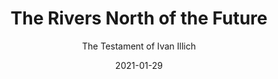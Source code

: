 ---
date: 2021-01-29
dateYear: 2021
isbn: 9780887848933
title: The Rivers North of the Future
subtitle: The Testament of Ivan Illich
description: "In The Rivers North of the Future David Cayley has compiled Ivan Illich's moving and insightful thoughts concerning the fate of the Christian Gospel. Illich's view, which could be summed up as the corruption of the best is the worst, is that Jesus' call to love more abundantly became the basis for new forms of power in the hands of those who organized and administered this New Testament. Illich also explores the invention of technology, the road from hospitality to the hospital, the criminalization of sin, the church as the template of the modern state, and the death of nature. Illich's analysis of contemporary society as a congealed and corrupted Christianity is both a bold historical hypothesis and a call to believers to re-invent the Christian church."
cover: cover-the-rivers-north-of-the-future.jpeg
coverGoogle: https://books.google.com/books/content?id=sjNOCny6vr8C&printsec=frontcover&img=1&zoom=1&edge=curl&source=gbs_api
pageCount: 256
authors:
- David Cayley
- Ivan Illich
publishers: House of Anansi
published: 2005-02-26
publishedYear: 2005
shelves:
- non-fiction
- spirituality
portfolioFeature: true
---